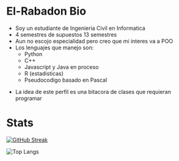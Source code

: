 # El-Rabadon Bio

* Soy un estudiante de Ingenieria Civil en Informatica
* 4 semestres de supuestos 13 semestres
* Aun no escojo especialidad pero creo que mi interes va a POO
* Los lenguajes que manejo son:
    + Python
    + C++
    + Javascript y Java en proceso
    + R (estadisticas)
    + Pseudocodigo basado en Pascal
+ La idea de este perfil es una bitacora de clases que requieran programar

# Stats
[![GitHub Streak](https://github-readme-streak-stats.herokuapp.com?user=El-Rabadon&theme=gruvbox&locale=es&short_numbers=true&date_format=j%20M%5B%20Y%5D&mode=weekly)](https://git.io/streak-stats)

![Top Langs](https://github-readme-stats.vercel.app/api/top-langs/?username=El-Rabadon&layout=compact)
